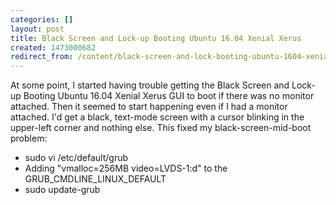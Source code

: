 ```yaml
---
categories: []
layout: post
title: Black Screen and Lock-up Booting Ubuntu 16.04 Xenial Xerus
created: 1473000682
redirect_from: /content/black-screen-and-lock-booting-ubuntu-1604-xenial-xerus
---
```

At some point, I started having trouble getting the Black Screen and Lock-up Booting Ubuntu 16.04 Xenial Xerus GUI to boot if there was no monitor attached.  Then it seemed to start happening even if I had a monitor attached. I'd get a black, text-mode screen with a cursor blinking in the upper-left corner and nothing else. This fixed my black-screen-mid-boot problem:

* sudo vi /etc/default/grub
* Adding "vmalloc=256MB video=LVDS-1:d" to the GRUB_CMDLINE_LINUX_DEFAULT
* sudo update-grub
